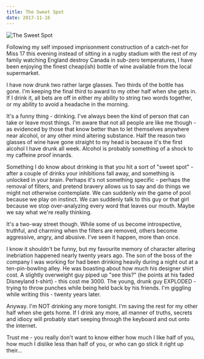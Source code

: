 ```yaml
---
title: The Sweet Spot
date: 2017-11-16
---
```


![The Sweet Spot](https://source.unsplash.com/_nRpqIBM40Q/1600x900)

Following my self imposed imprisonment construction of a catch-net for Miss 17 this evening instead of sitting in a rugby stadium with the rest of my family watching England destroy Canada in sub-zero temperatures, I have been enjoying the finest cheap(ish) bottle of wine available from the local supermarket.

I have now drunk two rather large glasses. Two thirds of the bottle has gone. I'm keeping the final third to award to my other half when she gets in. If I drink it, all bets are off in either my ability to string two words together, or my ability to avoid a headache in the morning.

It's a funny thing - drinking. I've always been the kind of person that can take or leave most things. I'm aware that not all people are like me though - as evidenced by those that know better than to let themselves anywhere near alcohol, or any other mind altering substance. Half the reason two glasses of wine have gone straight to my head is because it's the first alcohol I have drunk all week. Alcohol is probably something of a shock to my caffeine proof innards.

Something I do know about drinking is that you hit a sort of "sweet spot" - after a couple of drinks your inhibitions fall away, and something is unlocked in your brain. Perhaps it's not something specific - perhaps the removal of filters, and pretend bravery allows us to say and do things we might not otherwise contemplate. We can suddenly win the game of pool because we play on instinct. We can suddenly talk to this guy or that girl because we stop over-analyzing every word that leaves our mouth. Maybe we say what we're really thinking.

It's a two-way street though. While some of us become introspective, truthful, and charming when the filters are removed, others become aggressive, angry, and abusive. I've seen it happen, more than once.

I know it shouldn't be funny, but my favourite memory of character altering inebriation happened nearly twenty years ago. The son of the boss of the company I was working for had been drinking heavily during a night out at a ten-pin-bowling alley. He was boasting about how much his designer shirt cost. A slightly overweight guy piped up "see this?" (he points at his faded Disneyland t-shirt) - this cost me 3000. The young, drunk guy EXPLODED - trying to throw punches while being held back by his friends. I'm giggling while writing this - twenty years later.

Anyway. I'm NOT drinking any more tonight. I'm saving the rest for my other half when she gets home. If I drink any more, all manner of truths, secrets and idiocy will probably start seeping through the keyboard and out onto the internet.

Trust me - you really don't want to know either how much I like half of you, how much I dislike less than half of you, or who can go stick it right up their...